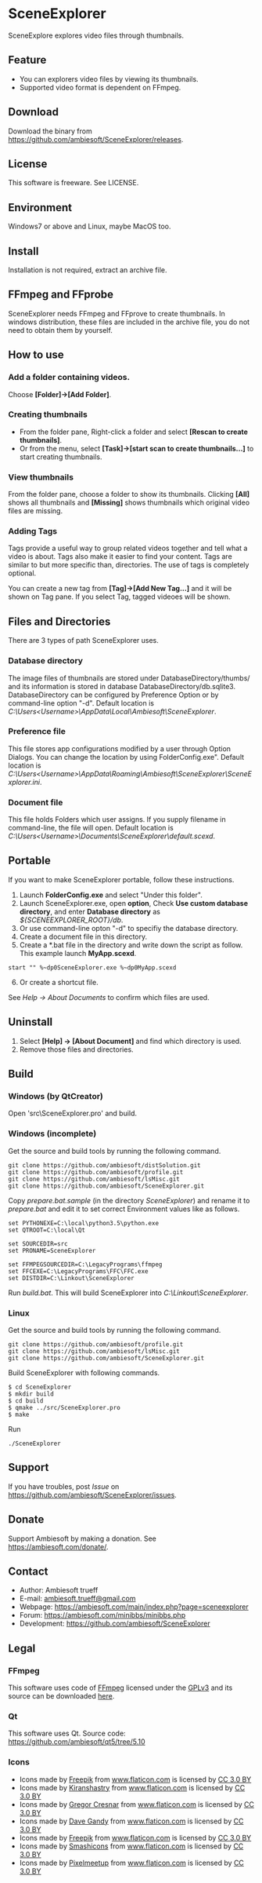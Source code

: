 # SceneExplorer

SceneExplore explores video files through thumbnails.

## Feature
* You can explorers video files by viewing its thumbnails.
* Supported video format is dependent on FFmpeg.

## Download
Download the binary from <https://github.com/ambiesoft/SceneExplorer/releases>.

## License
This software is freeware. See LICENSE.

## Environment
Windows7 or above and Linux, maybe MacOS too.

## Install
Installation is not required, extract an archive file.


## FFmpeg and FFprobe
SceneExplorer needs FFmpeg and FFprove to create thumbnails. In windows distribution, these files are included in the archive file, you do not need to obtain them by yourself. 


## How to use
### Add a folder containing videos.
Choose **[Folder]->[Add Folder]**.


### Creating thumbnails
* From the folder pane, Right-click a folder and select **[Rescan to create thumbnails]**.
* Or from the menu, select **[Task]->[start scan to create thumbnails...]** to start creating thumbnails.

### View thumbnails
From the folder pane, choose a folder to show its thumbnails. Clicking **[All]** shows all thumbnails and **[Missing]** shows thumbnails which original video files are missing.

### Adding Tags
Tags provide a useful way to group related videos together and tell what a video is about. Tags also make it easier to find your content. Tags are similar to but more specific than, directories. The use of tags is completely optional.

You can create a new tag from **[Tag]->[Add New Tag...]** and it will be shown on Tag pane. If you select Tag, tagged videoes will be shown.

## Files and Directories
There are 3 types of path SceneExplorer uses.
### Database directory
The image files of thumbnails are stored under DatabaseDirectory/thumbs/ and its information is stored in database DatabaseDirectory/db.sqlite3. DatabaseDirectory can be configured by Preference Option or by command-line option "-d". Default location is *C:\Users\<Username>\AppData\Local\Ambiesoft\SceneExplorer*.

### Preference file
This file stores app configurations modified by a user through Option Dialogs. You can change the location by using FolderConfig.exe". Default location is *C:\Users\<Username>\AppData\Roaming\Ambiesoft\SceneExplorer\SceneExplorer.ini*.

### Document file
This file holds Folders which user assigns. If you supply filename in command-line, the file will open. Default location is *C:\Users\<Username>\Documents\SceneExplorer\default.scexd*.


## Portable
If you want to make SceneExplorer portable, follow these instructions.
1. Launch **FolderConfig.exe** and select "Under this folder".
2. Launch SceneExplorer.exe, open **option**, Check **Use custom database directory**, and enter **Database directory** as *${SCENEEXPLORER_ROOT}/db*.
3. Or use command-line opton "-d" to specifiy the database directory.
4. Create a document file in this directory.
5. Create a *.bat file in the directory and write down the script as follow. This example launch **MyApp.scexd**.
```
start "" %~dp0SceneExplorer.exe %~dp0MyApp.scexd
```
6. Or create a shortcut file.

See *Help -> About Documents* to confirm which files are used.

## Uninstall
1. Select **[Help] -> [About Document]** and find which directory is used. 
2. Remove those files and directories. 


## Build
### Windows (by QtCreator)
Open 'src\SceneExplorer.pro' and build.

### Windows (incomplete)
Get the source and build tools by running the following command.
```
git clone https://github.com/ambiesoft/distSolution.git
git clone https://github.com/ambiesoft/profile.git
git clone https://github.com/ambiesoft/lsMisc.git
git clone https://github.com/ambiesoft/SceneExplorer.git
```

Copy *prepare.bat.sample* (in the directory *SceneExplorer*) and rename it to *prepare.bat* and edit it to set correct Environment values like as follows.
```
set PYTHONEXE=C:\local\python3.5\python.exe
set QTROOT=C:\local\Qt

set SOURCEDIR=src
set PRONAME=SceneExplorer

set FFMPEGSOURCEDIR=C:\LegacyPrograms\ffmpeg
set FFCEXE=C:\LegacyPrograms\FFC\FFC.exe
set DISTDIR=C:\Linkout\SceneExplorer
```

Run *build.bat*. This will build SceneExplorer into *C:\Linkout\SceneExplorer*.

### Linux
Get the source and build tools by running the following command.
```
git clone https://github.com/ambiesoft/profile.git
git clone https://github.com/ambiesoft/lsMisc.git
git clone https://github.com/ambiesoft/SceneExplorer.git
```

Build SceneExplorer with following commands.
```
$ cd SceneExplorer
$ mkdir build
$ cd build
$ qmake ../src/SceneExplorer.pro
$ make
```

Run
```
./SceneExplorer
```




## Support
If you have troubles, post *Issue* on <https://github.com/ambiesoft/SceneExplorer/issues>.

## Donate
Support Ambiesoft by making a donation. See <https://ambiesoft.com/donate/>.

## Contact
- Author: Ambiesoft trueff
- E-mail: <ambiesoft.trueff@gmail.com>
- Webpage: <https://ambiesoft.com/main/index.php?page=sceneexplorer>
- Forum: <https://ambiesoft.com/minibbs/minibbs.php>
- Development: <https://github.com/ambiesoft/SceneExplorer>


## Legal
### FFmpeg
This software uses code of [FFmpeg](http://ffmpeg.org) licensed under the 
[GPLv3](https://www.gnu.org/licenses/gpl-3.0.html) and its 
source can be downloaded [here](https://github.com/ambiesoft/FFmpeg).

### Qt
This software uses Qt.
Source code: <https://github.com/ambiesoft/qt5/tree/5.10>

### Icons
* Icons made by <a href="http://www.freepik.com" title="Freepik">Freepik</a> from <a href="https://www.flaticon.com/" title="Flaticon">www.flaticon.com</a> is licensed by <a href="http://creativecommons.org/licenses/by/3.0/" title="Creative Commons BY 3.0" target="_blank">CC 3.0 BY</a>
* Icons made by <a href="https://www.flaticon.com/authors/kiranshastry" title="Kiranshastry">Kiranshastry</a> from <a href="https://www.flaticon.com/" title="Flaticon">www.flaticon.com</a> is licensed by <a href="http://creativecommons.org/licenses/by/3.0/" title="Creative Commons BY 3.0" target="_blank">CC 3.0 BY</a>
* Icons made by <a href="https://www.flaticon.com/authors/gregor-cresnar" title="Gregor Cresnar">Gregor Cresnar</a> from <a href="https://www.flaticon.com/" title="Flaticon">www.flaticon.com</a> is licensed by <a href="http://creativecommons.org/licenses/by/3.0/" title="Creative Commons BY 3.0" target="_blank">CC 3.0 BY</a>
* Icons made by <a href="https://www.flaticon.com/authors/dave-gandy" title="Dave Gandy">Dave Gandy</a> from <a href="https://www.flaticon.com/" title="Flaticon">www.flaticon.com</a> is licensed by <a href="http://creativecommons.org/licenses/by/3.0/" title="Creative Commons BY 3.0" target="_blank">CC 3.0 BY</a>
* Icons made by <a href="http://www.freepik.com" title="Freepik">Freepik</a> from <a href="https://www.flaticon.com/" title="Flaticon">www.flaticon.com</a> is licensed by <a href="http://creativecommons.org/licenses/by/3.0/" title="Creative Commons BY 3.0" target="_blank">CC 3.0 BY</a>
* Icons made by <a href="https://www.flaticon.com/authors/smashicons" title="Smashicons">Smashicons</a> from <a href="https://www.flaticon.com/" title="Flaticon">www.flaticon.com</a> is licensed by <a href="http://creativecommons.org/licenses/by/3.0/" title="Creative Commons BY 3.0" target="_blank">CC 3.0 BY</a>
* Icons made by <a href="https://www.flaticon.com/authors/pixelmeetup" title="Pixelmeetup">Pixelmeetup</a> from <a href="https://www.flaticon.com/" title="Flaticon">www.flaticon.com</a> is licensed by <a href="http://creativecommons.org/licenses/by/3.0/" title="Creative Commons BY 3.0" target="_blank">CC 3.0 BY</a>
